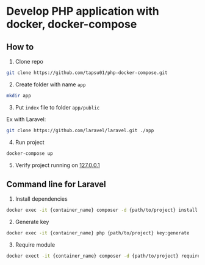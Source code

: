 # Develop PHP application with docker, docker-compose

## How to

1. Clone repo

```sh
git clone https://github.com/tapsu01/php-docker-compose.git
```

2. Create folder with name `app`

```sh
mkdir app
```

3. Put `index` file to folder `app/public`

Ex with Laravel:

```sh
git clone https://github.com/laravel/laravel.git ./app
```

4. Run project

```sh
docker-compose up
```

5. Verify project running on [127.0.0.1](127.0.0.1)

## Command line for Laravel

1. Install dependencies

```sh
docker exec -it {container_name} composer -d {path/to/project} install
```

2. Generate key

```sh
docker exec -it {container_name} php {path/to/project} key:generate
```

3. Require module

```sh
docker exect -it {container_name} composer -d {path/to/project} require {module_name}
```
